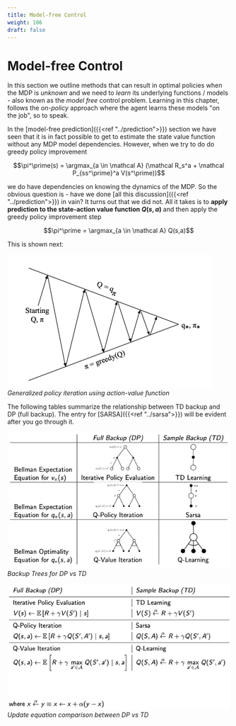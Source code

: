 ```yaml
---
title: Model-free Control
weight: 106
draft: false
---
```


# Model-free Control

In this section we outline methods that can result in optimal policies when the MDP is _unknown_ and we need to _learn_ its underlying functions / models - also known as the  _model free_ control problem. Learning in this chapter, follows the _on-policy_ approach where the agent learns these models "on the job", so to speak. 

In the [model-free prediction]({{<ref "../prediction">}}) section we have seen that it is in fact possible to get to estimate the state value function without any MDP model dependencies. However, when we try to do do greedy policy improvement 

$$\pi^\prime(s) = \argmax_{a \in \mathcal A} (\mathcal R_s^a + \mathcal P_{ss^\prime}^a V(s^\prime))$$

we do have dependencies on knowing the dynamics of the MDP. So the obvious question is - have we done [all this discussion]({{<ref "../prediction">}}) in vain? It turns out that we did not. All it takes is to **apply prediction to the state-action value function $Q(s,a)$** and then apply the greedy policy improvement step

$$\pi^\prime = \argmax_{a \in \mathcal A} Q(s,a)$$

This is shown next: 

![generalized-policy-iteration](images/generalized-policy-iteration.png#center)
*Generalized policy iteration using action-value function*

The following tables summarize the relationship between TD backup and DP (full backup). The entry for [SARSA]({{<ref "../sarsa">}}) will be evident after you go through it. 

![dp-td-tree-comparison](images/dp-td-tree-comparison.png#center)
*Backup Trees for DP vs TD*

![dp-td-comparison-equations](images/dp-td-comparison-equations.png#center)
*Update equation comparison between DP vs TD*
